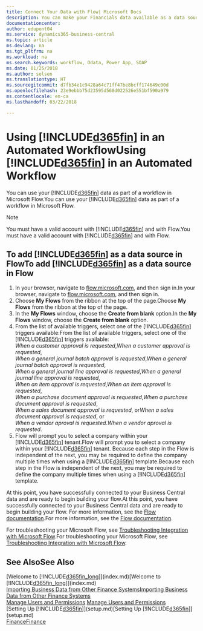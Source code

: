 ```yaml
---
title: Connect Your Data with Flow| Microsoft Docs
description: You can make your Financials data available as a data source and specify an OData URL of your web services to build an automated workflow.
documentationcenter: 
author: edupont04
ms.service: dynamics365-business-central
ms.topic: article
ms.devlang: na
ms.tgt_pltfrm: na
ms.workload: na
ms.search.keywords: workflow, Odata, Power App, SOAP
ms.date: 01/25/2018
ms.author: solsen
ms.translationtype: HT
ms.sourcegitcommit: d7fb34e1c9428a64c71ff47be8bcff174649c00d
ms.openlocfilehash: 23e9ebbb75d23595d568d022526e551bf590a979
ms.contentlocale: en-ca
ms.lasthandoff: 03/22/2018

---
```

# <a name="using-included365finincludesd365finmdmd-in-an-automated-workflow"></a><span data-ttu-id="d61c5-103">Using [!INCLUDE[d365fin](includes/d365fin_md.md)] in an Automated Workflow</span><span class="sxs-lookup"><span data-stu-id="d61c5-103">Using [!INCLUDE[d365fin](includes/d365fin_md.md)] in an Automated Workflow</span></span>
<span data-ttu-id="d61c5-104">You can use your [!INCLUDE[d365fin](includes/d365fin_md.md)] data as part of a workflow in Microsoft Flow.</span><span class="sxs-lookup"><span data-stu-id="d61c5-104">You can use your [!INCLUDE[d365fin](includes/d365fin_md.md)] data as part of a workflow in Microsoft Flow.</span></span>  

> [!NOTE]  
>   <span data-ttu-id="d61c5-105">You must have a valid account with [!INCLUDE[d365fin](includes/d365fin_md.md)] and with Flow.</span><span class="sxs-lookup"><span data-stu-id="d61c5-105">You must have a valid account with [!INCLUDE[d365fin](includes/d365fin_md.md)] and with Flow.</span></span>  

## <a name="to-add-included365finincludesd365finmdmd-as-a-data-source-in-flow"></a><span data-ttu-id="d61c5-106">To add [!INCLUDE[d365fin](includes/d365fin_md.md)] as a data source in Flow</span><span class="sxs-lookup"><span data-stu-id="d61c5-106">To add [!INCLUDE[d365fin](includes/d365fin_md.md)] as a data source in Flow</span></span>
1. <span data-ttu-id="d61c5-107">In your browser, navigate to [flow.microsoft.com](https://flow.microsoft.com/en-us/), and then sign in.</span><span class="sxs-lookup"><span data-stu-id="d61c5-107">In your browser, navigate to [flow.microsoft.com](https://flow.microsoft.com/en-us/), and then sign in.</span></span>
2. <span data-ttu-id="d61c5-108">Choose **My Flows** from the ribbon at the top of the page.</span><span class="sxs-lookup"><span data-stu-id="d61c5-108">Choose **My Flows** from the ribbon at the top of the page.</span></span>
3. <span data-ttu-id="d61c5-109">In the **My Flows** window, choose the **Create from blank** option.</span><span class="sxs-lookup"><span data-stu-id="d61c5-109">In the **My Flows** window, choose the **Create from blank** option.</span></span>
4. <span data-ttu-id="d61c5-110">From the list of available triggers, select one of the [!INCLUDE[d365fin](includes/d365fin_md.md)] triggers available:</span><span class="sxs-lookup"><span data-stu-id="d61c5-110">From the list of available triggers, select one of the [!INCLUDE[d365fin](includes/d365fin_md.md)] triggers available:</span></span>  
    <span data-ttu-id="d61c5-111">*When a customer approval is requested*,</span><span class="sxs-lookup"><span data-stu-id="d61c5-111">*When a customer approval is requested*,</span></span>  
    <span data-ttu-id="d61c5-112">*When a general journal batch approval is requested*,</span><span class="sxs-lookup"><span data-stu-id="d61c5-112">*When a general journal batch approval is requested*,</span></span>  
    <span data-ttu-id="d61c5-113">*When a general journal line approval is requested*,</span><span class="sxs-lookup"><span data-stu-id="d61c5-113">*When a general journal line approval is requested*,</span></span>  
    <span data-ttu-id="d61c5-114">*When an item approval is requested*,</span><span class="sxs-lookup"><span data-stu-id="d61c5-114">*When an item approval is requested*,</span></span>  
    <span data-ttu-id="d61c5-115">*When a purchase document approval is requested*,</span><span class="sxs-lookup"><span data-stu-id="d61c5-115">*When a purchase document approval is requested*,</span></span>  
    <span data-ttu-id="d61c5-116">*When a sales document approval is requested*, or</span><span class="sxs-lookup"><span data-stu-id="d61c5-116">*When a sales document approval is requested*, or</span></span>  
    <span data-ttu-id="d61c5-117">*When a vendor aproval is requested*.</span><span class="sxs-lookup"><span data-stu-id="d61c5-117">*When a vendor aproval is requested*.</span></span>
5. <span data-ttu-id="d61c5-118">Flow will prompt you to select a company within your [!INCLUDE[d365fin](includes/d365fin_md.md)] tenant.</span><span class="sxs-lookup"><span data-stu-id="d61c5-118">Flow will prompt you to select a company within your [!INCLUDE[d365fin](includes/d365fin_md.md)] tenant.</span></span> <span data-ttu-id="d61c5-119">Because each step in the Flow is independent of the next, you may be required to define the company multiple times when using a [!INCLUDE[d365fin](includes/d365fin_md.md)] template.</span><span class="sxs-lookup"><span data-stu-id="d61c5-119">Because each step in the Flow is independent of the next, you may be required to define the company multiple times when using a [!INCLUDE[d365fin](includes/d365fin_md.md)] template.</span></span>

<span data-ttu-id="d61c5-120">At this point, you have successfully connected to your Business Central data and are ready to begin building your flow.</span><span class="sxs-lookup"><span data-stu-id="d61c5-120">At this point, you have successfully connected to your Business Central data and are ready to begin building your flow.</span></span> <span data-ttu-id="d61c5-121">For more information, see the [Flow documentation](https://flow.microsoft.com/documentation/getting-started/).</span><span class="sxs-lookup"><span data-stu-id="d61c5-121">For more information, see the [Flow documentation](https://flow.microsoft.com/documentation/getting-started/).</span></span>

<span data-ttu-id="d61c5-122">For troubleshooting your Microsoft Flow, see [Troubleshooting Integration with Microsoft Flow](across-troubleshooting-how-use-financials-data-source-flow.md).</span><span class="sxs-lookup"><span data-stu-id="d61c5-122">For troubleshooting your Microsoft Flow, see [Troubleshooting Integration with Microsoft Flow](across-troubleshooting-how-use-financials-data-source-flow.md).</span></span>

## <a name="see-also"></a><span data-ttu-id="d61c5-123">See Also</span><span class="sxs-lookup"><span data-stu-id="d61c5-123">See Also</span></span>
<span data-ttu-id="d61c5-124">[Welcome to [!INCLUDE[d365fin_long](includes/d365fin_long_md.md)]](index.md)</span><span class="sxs-lookup"><span data-stu-id="d61c5-124">[Welcome to [!INCLUDE[d365fin_long](includes/d365fin_long_md.md)]](index.md)</span></span>  
[<span data-ttu-id="d61c5-125">Importing Business Data from Other Finance Systems</span><span class="sxs-lookup"><span data-stu-id="d61c5-125">Importing Business Data from Other Finance Systems</span></span>](upload-data.md)  
<span data-ttu-id="d61c5-126">[Manage Users and Permissions](ui-how-users-permissions.md)  </span><span class="sxs-lookup"><span data-stu-id="d61c5-126">[Manage Users and Permissions](ui-how-users-permissions.md)  </span></span>  
<span data-ttu-id="d61c5-127">[Setting Up [!INCLUDE[d365fin](includes/d365fin_md.md)]](setup.md)</span><span class="sxs-lookup"><span data-stu-id="d61c5-127">[Setting Up [!INCLUDE[d365fin](includes/d365fin_md.md)]](setup.md)</span></span>  
[<span data-ttu-id="d61c5-128">Finance</span><span class="sxs-lookup"><span data-stu-id="d61c5-128">Finance</span></span>](finance.md)  


